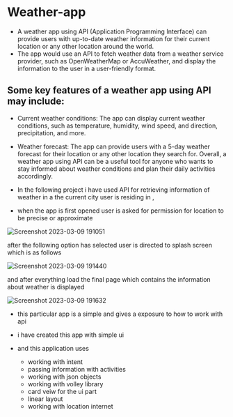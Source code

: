# Weather-app
- A weather app using API (Application Programming Interface) can provide users with up-to-date weather information for their current location or any other location around the world.
- The app would use an API to fetch weather data from a weather service provider, such as OpenWeatherMap or AccuWeather, and display the information to the user in a user-friendly format.
## Some key features of a weather app using API may include:
- Current weather conditions: The app can display current weather conditions, such as temperature, humidity, wind speed, and direction, precipitation, and more.
- Weather forecast: The app can provide users with a 5-day weather forecast for their location or any other location they search for.
Overall, a weather app using API can be a useful tool for anyone who wants to stay informed about weather conditions and plan their daily activities accordingly.

- In the following project i have used API for retrieving information of weather in a the current city user is residing in , 
- when the app is first opened user is asked for permission for location to be precise or approximate 

![Screenshot 2023-03-09 191051](https://user-images.githubusercontent.com/102940747/224041224-2ac28485-0350-47eb-bbd3-02d99083dbcc.png)
 


after the following option has selected user is directed to splash screen which is as follows 

![Screenshot 2023-03-09 191440](https://user-images.githubusercontent.com/102940747/224043781-4c842860-7a77-4d84-95a6-cbd9fd1dfecd.png)



and after everything load the final page which contains the information about weather is displayed 

![Screenshot 2023-03-09 191632](https://user-images.githubusercontent.com/102940747/224044642-9acfc821-058c-478a-92bb-f46843957516.png)

- this particular app is a simple and gives a exposure to how to work with api 
- i have created this app with simple ui
 
- and this application uses
     - working with intent 
     - passing information with activities
     - working with json objects 
     - working with volley library
     - card veiw for the ui part
     - linear layout 
     - working with location internet
